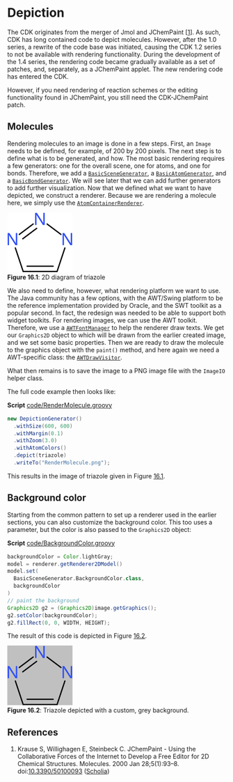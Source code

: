 <a name="sec:ch:depiction"></a>
# Depiction

The CDK originates from the merger of Jmol and <a name="tp1">JChemPaint</a> [<a href="#citeref1">1</a>]. As such, CDK has long
contained code to depict molecules. However, after the 1.0 series, a rewrite of the code base
was initiated, causing the CDK 1.2 series to not be available with <a name="tp2">rendering</a> functionality.
During the development of the 1.4 series, the rendering code became gradually available as
a set of patches, and, separately, as a JChemPaint applet. The new rendering code has
entered the CDK.

However, if you need rendering of reaction schemes or the editing functionality found
in JChemPaint, you still need the <a name="tp3">CDK-JChemPaint</a> patch.

## Molecules

Rendering molecules to an image is done in a few steps. First, an `Image` needs
to be defined, for example, of 200 by 200 pixels. The next step is to define what is to be
generated, and how. The most basic rendering requires a few generators: one for the overall
scene, one for atoms, and one for bonds. Therefore, we add a [`BasicSceneGenerator`](http://cdk.github.io/cdk/latest/docs/api/org/openscience/cdk/renderer/generators/BasicSceneGenerator.html),
a [`BasicAtomGenerator`](http://cdk.github.io/cdk/latest/docs/api/org/openscience/cdk/renderer/generators/BasicAtomGenerator.html), and a [`BasicBondGenerator`](http://cdk.github.io/cdk/latest/docs/api/org/openscience/cdk/renderer/generators/BasicBondGenerator.html).
We will see later that we can add further generators to add further visualization.
Now that we defined what we want to have depicted, we construct a renderer. Because we
are rendering a molecule here, we simply use the [`AtomContainerRenderer`](http://cdk.github.io/cdk/latest/docs/api/org/openscience/cdk/renderer/AtomContainerRenderer.html).

<a name="fig:fig:triazole"></a>
![](images/generated/RenderMolecule.png)
<br />**Figure 16.1**: 2D diagram of triazole

We also need to define, however, what rendering platform we want to use. The Java
community has a few options, with the AWT/Swing platform to be the reference implementation
provided by Oracle, and the SWT toolkit as a popular second. In fact, the redesign
was needed to be able to support both widget toolkits. For rendering images,
we can use the AWT toolkit. Therefore, we use a [`AWTFontManager`](http://cdk.github.io/cdk/latest/docs/api/org/openscience/cdk/renderer/font/AWTFontManager.html) to help the
renderer draw texts. We get our `Graphics2D` object to which will be drawn from the
earlier created image, and we set some basic properties.
Then we are ready to draw the molecule to the graphics object with the `paint()`
method, and here again we need a AWT-specific class: the [`AWTDrawVisitor`](http://cdk.github.io/cdk/latest/docs/api/org/openscience/cdk/renderer/visitor/AWTDrawVisitor.html).

What then remains is to save the image to a <a name="tp4">PNG</a> image file with the
`ImageIO` helper class.

The full code example then looks like:

**Script** [code/RenderMolecule.groovy](code/RenderMolecule.code.md)
```groovy
new DepictionGenerator()
  .withSize(600, 600)
  .withMargin(0.1)
  .withZoom(3.0)
  .withAtomColors()
  .depict(triazole)
  .writeTo("RenderMolecule.png");
```

This results in the image of triazole given in Figure [16.1](#fig:fig:triazole).

## Background color

Starting from the common pattern to set up a renderer used in the earlier sections,
you can also customize the <a name="tp5">background color</a>. This too uses a parameter, but the
color is also passed to the `Graphics2D` object:

**Script** [code/BackgroundColor.groovy](code/BackgroundColor.code.md)
```groovy
backgroundColor = Color.lightGray;
model = renderer.getRenderer2DModel()
model.set(
  BasicSceneGenerator.BackgroundColor.class,
  backgroundColor
)
// paint the background
Graphics2D g2 = (Graphics2D)image.getGraphics();
g2.setColor(backgroundColor);
g2.fillRect(0, 0, WIDTH, HEIGHT);
```

The result of this code is depicted in Figure [16.2](#fig:fig:backgroundColor).

<a name="fig:fig:backgroundColor"></a>
![](images/generated/BackgroundColor.png)
<br />**Figure 16.2**: Triazole depicted with a custom, grey background.

## References

1. <a name="citeref1"></a>Krause S, Willighagen E, Steinbeck C. JChemPaint - Using the Collaborative Forces of the Internet to Develop a Free Editor for 2D Chemical Structures. Molecules. 2000 Jan 28;5(1):93–8.  doi:[10.3390/50100093](https://doi.org/10.3390/50100093) ([Scholia](https://scholia.toolforge.org/doi/10.3390/50100093))

